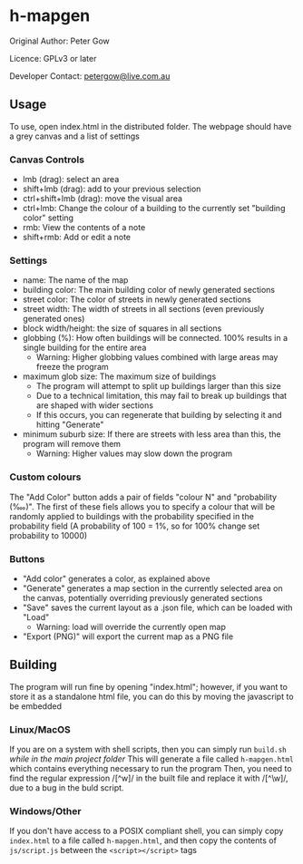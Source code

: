 # h-mapgen
Original Author: Peter Gow

Licence: GPLv3 or later

Developer Contact: petergow@live.com.au

## Usage
To use, open index.html in the distributed folder. The webpage should have a grey canvas and a list of settings

### Canvas Controls
* lmb (drag): select an area
* shift+lmb (drag): add to your previous selection
* ctrl+shift+lmb (drag): move the visual area
* ctrl+lmb: Change the colour of a building to the currently set "building color" setting
* rmb: View the contents of a note
* shift+rmb: Add or edit a note

### Settings
* name: The name of the map
* building color: The main building color of newly generated sections
* street color: The color of streets in newly generated sections
* street width: The width of streets in all sections (even previously generated ones)
* block width/height: the size of squares in all sections
* globbing (%): How often buildings will be connected. 100% results in a single building for the entire area
    * Warning: Higher globbing values combined with large areas may freeze the program
* maximum glob size: The maximum size of buildings
    * The program will attempt to split up buildings larger than this size
    * Due to a technical limitation, this may fail to break up buildings that are shaped with wider sections
    * If this occurs, you can regenerate that building by selecting it and hitting "Generate"
* minimum suburb size: If there are streets with less area than this, the program will remove them
    * Warning: Higher values may slow down the program

### Custom colours
The "Add Color" button adds a pair of fields "colour N" and "probability (‱)".
The first of these fiels allows you to specify a colour that will be randomly applied to buildings
with the probability specified in the probability field (A probability of 100 = 1%, 
so for 100% change set probability to 10000)

### Buttons
* "Add color" generates a color, as explained above
* "Generate" generates a map section in the currently selected area on the canvas, potentially overriding previously generated sections
* "Save" saves the current layout as a .json file, which can be loaded with "Load"
    * Warning: load will override the currently open map
* "Export (PNG)" will export the current map as a PNG file

## Building
The program will run fine by opening "index.html"; however, if you want to store it as a standalone html file, you can do this by moving the javascript to be embedded

### Linux/MacOS
If you are on a system with shell scripts, then you can simply run `build.sh` *while in the main project folder*
This will generate a file called `h-mapgen.html` which contains everything necessary to run the program
Then, you need to find the regular expression /[^w]/ in the built file and replace it with /[^\w]/, due to a bug in the buld script.

### Windows/Other
If you don't have access to a POSIX compliant shell, you can simply copy `index.html` to a file called `h-mapgen.html`, and then copy the contents of `js/script.js` between the `<script></script>` tags
